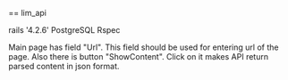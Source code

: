 == lim_api

rails '4.2.6'
PostgreSQL
Rspec

Main page has field "Url". This field should be used for entering url of the page. Also there is button "ShowContent". Click on it makes API return parsed content in json format.